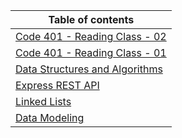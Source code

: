 | Table of contents                                                              |
| ------------------------------------------------------------------------------ |
| [Code 401 - Reading Class - 02](./Readings/Class02.md)                      |
| [Code 401 - Reading Class - 01](./Readings/Class01.md)                      |
| [Data Structures and Algorithms](./Readings/DataStructuresandAlgorithms.md) |
| [Express REST API](./Readings/ExpressRESTAPI.md)                            |
| [Linked Lists](./Readings/linkedLists.md)                                   |
| [Data Modeling](./Readings/DataModeling.md)                                 |
